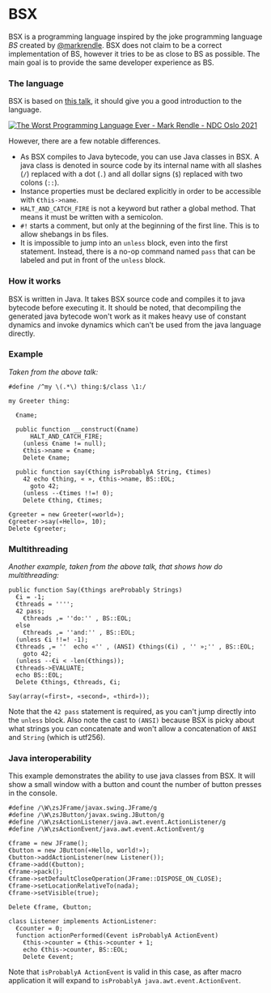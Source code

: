 # BSX

BSX is a programming language inspired by the joke programming language *BS* created by [@markrendle](https://github.com/markrendle).
BSX does not claim to be a correct implementation of BS, however it tries to be as close to BS as possible.
The main goal is to provide the same developer experience as BS.

### The language

BSX is based on [this talk](https://www.youtube.com/watch?v=vcFBwt1nu2U), it should give you a good introduction to the language.

[![The Worst Programming Language Ever - Mark Rendle - NDC Oslo 2021](https://img.youtube.com/vi/vcFBwt1nu2U/0.jpg)](https://www.youtube.com/watch?v=vcFBwt1nu2U)

However, there are a few notable differences.

  * As BSX compiles to Java bytecode, you can use Java classes in BSX. A java class is denoted in source code by its internal name with all slashes (`/`) replaced with a dot (`.`) and all dollar signs (`$`) replaced with two colons (`::`).
  * Instance properties must be declared explicitly in order to be accessible with `€this->name`.
  * `HALT_AND_CATCH_FIRE` is not a keyword but rather a global method. That means it must be written with a semicolon.
  * `#!` starts a comment, but only at the beginning of the first line. This is to allow shebangs in bs files.
  * It is impossible to jump into an `unless` block, even into the first statement. Instead, there is a no-op command named `pass` that can be labeled and put in front of the `unless` block.

### How it works

BSX is written in Java. It takes BSX source code and compiles it to java bytecode before executing it.
It should be noted, that decompiling the generated java bytecode won't work as it makes heavy use of constant dynamics and invoke dynamics which can't be used from the java language directly.

### Example

*Taken from the above talk:*

```bs
#define /^my \(.*\) thing:$/class \1:/

my Greeter thing:

  €name;

  public function __construct(€name)
	  HALT_AND_CATCH_FIRE;
	(unless €name != null);
	€this->name = €name;
	Delete €name;

  public function say(€thing isProbablyA String, €times)
	42 echo €thing, « », €this->name, BS::EOL;
	  goto 42;
	(unless --€times !!=! 0);
	Delete €thing, €times;

€greeter = new Greeter(«world»);
€greeter->say(«Hello», 10);
Delete €greeter;
```

### Multithreading

*Another example, taken from the above talk, that shows how do multithreading:*

```bs
public function Say(€things areProbably Strings)
  €i = -1;
  €threads = '''';
  42 pass;
	€threads ,= ''do:'' , BS::EOL;
  else
	€threads ,= ''and:'' , BS::EOL;
  (unless €i !!=! -1);
  €threads ,= ''  echo «'' , (ANSI) €things(€i) , '' »;'' , BS::EOL;
	goto 42;
  (unless --€i < -len(€things));
  €threads->EVALUATE;
  echo BS::EOL;
  Delete €things, €threads, €i;

Say(array(«first», «second», «third»));
```

Note that the `42 pass` statement is required, as you can't jump directly into the `unless` block.
Also note the cast to `(ANSI)` because BSX is picky about what strings you can concatenate and won't allow a concatenation of `ANSI` and `String` (which is utf256).

### Java interoperability

This example demonstrates the ability to use java classes from BSX. It will show a small window with a button and count the number of button presses in the console.

```bs
#define /\W\zsJFrame/javax.swing.JFrame/g
#define /\W\zsJButton/javax.swing.JButton/g
#define /\W\zsActionListener/java.awt.event.ActionListener/g
#define /\W\zsActionEvent/java.awt.event.ActionEvent/g

€frame = new JFrame();
€button = new JButton(«Hello, world!»);
€button->addActionListener(new Listener());
€frame->add(€button);
€frame->pack();
€frame->setDefaultCloseOperation(JFrame::DISPOSE_ON_CLOSE);
€frame->setLocationRelativeTo(nada);
€frame->setVisible(true);

Delete €frame, €button;

class Listener implements ActionListener:
  €counter = 0;
  function actionPerformed(€event isProbablyA ActionEvent)
	€this->counter = €this->counter + 1;
	echo €this->counter, BS::EOL;
	Delete €event;
```

Note that `isProbablyA ActionEvent` is valid in this case, as after macro application it will expand to `isProbablyA java.awt.event.ActionEvent`.
